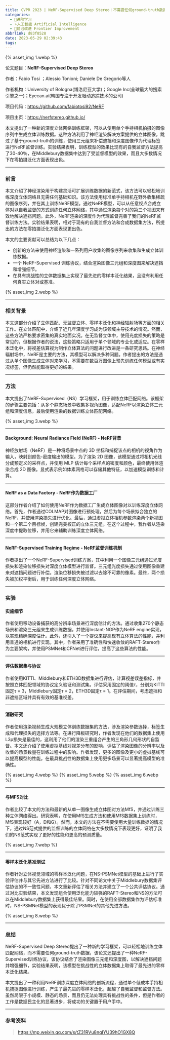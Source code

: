 ```yaml
---
title: CVPR 2023 | NeRF-Supervised Deep Stereo：不需要任何ground-truth数据
categories:
  - 🌙进阶学习
  - ⭐人工智能 Artificial Intelligence
  - 💫前沿改进 Frontier Improvement
abbrlink: d83f8528
date: 2023-05-29 02:39:43
tags:
---
```


{% asset_img 1.webp %}

论文题目：**NeRF-Supervised Deep Stereo**

作者：Fabio Tosi ；Alessio Tonioni; Daniele De Gregorio等人

作者机构：University of Bologna(博洛尼亚大学)；Google Inc(全球最大的搜索引擎之一)；Eyecan.ai(韩国专注于开发眼动追踪技术的公司)

项目代码：<https://github.com/fabiotosi92/NeRF>

项目主页：<https://nerfstereo.github.io/>

本文提出了一种新的深度立体网络训练框架，可以从使用单个手持相机拍摄的图像序列中生成立体训练数据。这种方法利用了神经渲染解决方案提供的立体图像，跳过了基于ground-truth的训练，使用三元组来补偿遮挡和深度图像作为代理标签进行NeRF监督训练。实验结果表明，训练模型的效果比现有的自我监督方法提高了30-40％，在Middlebury数据集中达到了受监督模型的效果，而且大多数情况下在零拍摄泛化方面表现出色。

<!--more-->

***

### 前言

本文介绍了神经渲染用于构建灵活可扩展训练数据的新范式，该方法可以轻松地训练深度立体网络且无需任何基础知识。该方法使用标准单手持相机在野外收集稀疏的图像序列，并在其上训练NeRF模型。通过NeRF模型，可以从任意视点合成立体对以自我监督的方式训练任何立体网络，其中通过渲染每个对的第三个视图来有效地解决遮挡问题。此外，NeRF渲染的深度作为代理监督完善了我们的NeRF监督训练方法。实验结果表明，相对于现有的自我监督方法和合成数据集方法，所提出的方法在零拍摄泛化方面表现更出色。

本文的主要贡献可以总结为以下几点：

- 创新的方法来使用神经渲染和一系列用户收集的图像序列来收集和生成立体训练数据。
- 一个 NeRF-Supervised 训练协议，结合渲染图像三元组和深度图来解决遮挡和增强细节。
- 在具有挑战性的立体数据集上实现了最先进的零样本泛化结果，且没有利用任何真实立体对或基准。

{% asset_img 2.webp %}

***

### 相关背景

本文这部分介绍了立体匹配、无监督立体、零样本泛化和神经辐射场等方面的相关工作。在立体匹配中，介绍了近几年深度学习成为该领域主导技术的情况。然而，这些方法严格要求密集的真实地面实况。在无监督立体中，使用光度损失的策略是常见的，但根据作者的说法，这些策略只适用于单个领域的专业化或适应。在零样本泛化中，将视差估算视为制作立体算法的问题进行改进是一条研究思路。在神经辐射场中，NeRF是主要的方法，其模型可以解决多种问题。作者提出的方法是通过从单个图像生成立体对来学习，不需要在数百万图像上预先训练任何模型或有实况标签，但仍然能取得更好的结果。

***

### 方法

本文提出了NeRF-Supervised（NS）学习框架，用于训练立体匹配网络。该框架的步骤主要包括：从多个静态场景中收集多视角图像，适配NeRF以渲染立体三元组和深度信息，最后使用渲染的数据训练立体匹配网络。

{% asset_img 3.webp %}

***

#### Background: Neural Radiance Field (NeRF) - NeRF背景

神经放射场（NeRF）是一种将场景中点的 3D 坐标和捕捉该点的相机的视角作为输入，映射到颜色-密度输出的模型。为了渲染 2D 图像，该模型通过将相机光线分成预定义的采样点，并使用 MLP 估计每个采样点的密度和颜色，最终使用体渲染合成 2D 图像。显式表示例如体素网格可以存储其他特征，以加速模型训练和计算。

***

#### NeRF as a Data Factory - NeRF作为数据工厂

这部分作者介绍了如何使用NeRF作为数据工厂生成立体图像对以训练深度立体网络。首先，作者通过COLMAP对图像进行预处理，然后为每个场景拟合独立的NeRF，并使用渲染损失进行优化。最后，通过虚拟立体相机参数渲染两个新视图和一个第二个目标帧，创建完美校正的立体三元组。在这个过程中，我作者从渲染深度中提取位移，并用它来辅助训练深度立体网络。

***

#### NeRF-Supervised Training Regime - NeRF监督训练机制

作者提出了一个NeRF-Supervised训练方案，其中利用一个图像三元组通过光度损失和渲染位移损失对深度立体模型进行监督。三元组光度损失通过使用图像重建来对遮挡问题进行补偿。渲染位移损失被过滤以去除不可靠的像素。最终，两个损失被加权平衡后，用于训练任何深度立体网络。

***

### 实验

#### 实施细节

作者使用移动设备捕获的高分辨率场景进行深度估计的方法。通过收集270个静态场景和渲染三元组来生成训练数据，并使用Instant-NGP作为NeRF engine实现，以实现精确深度估计。此外，还引入了一个提议来提高现有立体算法的性能，并利用普通的相机进行实现。其中，作者采用了准确性和快速收敛的RAFT-Stereo作为主要架构，并使用PSMNet和CFNet进行评估，提高了这些算法的性能。

***

#### 评估数据集与协议

作者使用KITTI、Middlebury和ETH3D数据集进行评估，计算视差误差指标，并按照立体匹配领域的协议定义验证和测试集。评估采用固定的阈值τ，分别为KITTI固定τ = 3，Middlebury固定τ = 2，ETH3D固定τ = 1。在评估期间，考虑遮挡和非遮挡区域并具有有效的基准视差。

***

#### 消融研究

作者使用渲染视频生成大规模立体训练数据集的方法，涉及渲染参数选择，标签生成和代理损失的选择方法等。在进行降板研究时，作者发现在他们的数据集上使用L3ρ损失是最佳的，这利用了他们的渲染三重组合产生的三角形几何形状的自监督。本文还介绍了使用虚拟基线对视差分布的影响，评估了渲染图像的分辨率以及收集的场景数量在训练过程中的影响。作者发现，更多的图像及更小的虚拟基线可以提高模型的性能。在最具挑战性的数据集上使用更多场景可以显著提高模型的准确性。

{% asset_img 4.webp %}
{% asset_img 5.webp %}
{% asset_img 6.webp %}

***

#### 与MFS对比

作者比较了本文的方法和最新的从单一图像生成立体图对方法MfS，并通过训练三种立体网络得出。研究表明，在使用MfS生成方法和使用MfS数据集上训练时，MfS表现较好（A，D和G）。然而，本文的方法在不需要使用大量训练数据的情况下，通过NS范式提供的监督训练的立体网络在大多数情况下表现更好，证明了我们的NS范式实现了更好的性能和更高的预测质量。

{% asset_img 7.webp %}

***

#### 零样本泛化基准测试

作者针对立体视觉领域的零样本泛化问题，在NS-PSMNet模型的基础上进行了实验评估并与其它先进方法进行了比较。针对不同论文中关于Middlebury数据集评估协议的不一致性问题，本文重新评估了相关方法并建立了一个公共评估协议。通过对比实验结果，本文发现组合使用泛化能力较强的RAFT-Stereo和NS的方法可以在Middlebury数据集上获得最佳结果。同时，在使用全部数据集作为评估标准时，NS-PSMNet模型的表现优于除了PSMNet的其他先进方法。

{% asset_img 8.webp %}

***

### 总结

NeRF-Supervised Deep Stereo提出了一种新的学习框架，可以轻松地训练立体匹配网络，而不需要任何ground-truth数据，该论文还提出了一种NeRF-Supervised训练协议，该协议结合了渲染图像三元组和深度图，以解决遮挡问题并增强细节，实验结果表明，该模型在挑战性的立体数据集上取得了最先进的零样本泛化结果。

本文提出了一种利用NeRF训练深度立体网络的创新流程，通过单个低成本手持相机捕捉图像进行训练，产生了最先进的零样本泛化，超越了自我监督和监督方法。虽然局限于小规模、静态的场景，而且仍无法处理具有挑战性的条件，但是作者的工作是数据民主化的显著进步，将成功的关键置于用户手中。

***

### 参考资料

> <https://mp.weixin.qq.com/s/tZ31RVu8nqIYU39hO1GX8Q>
